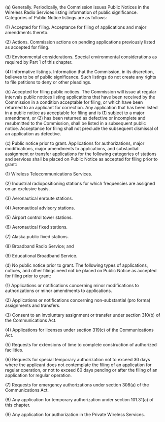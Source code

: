 (a) Generally. Periodically, the Commission issues Public Notices in the Wireless Radio Services listing information of public significance. Categories of Public Notice listings are as follows:

(1) Accepted for filing. Acceptance for filing of applications and major amendments thereto.

(2) Actions. Commission actions on pending applications previously listed as accepted for filing.

(3) Environmental considerations. Special environmental considerations as required by Part 1 of this chapter.

(4) Informative listings. Information that the Commission, in its discretion, believes to be of public significance. Such listings do not create any rights to file petitions to deny or other pleadings.

(b) Accepted for filing public notices. The Commission will issue at regular intervals public notices listing applications that have been received by the Commission in a condition acceptable for filing, or which have been returned to an applicant for correction. Any application that has been listed in a public notice as acceptable for filing and is (1) subject to a major amendment, or (2) has been returned as defective or incomplete and resubmitted to the Commission, shall be listed in a subsequent public notice. Acceptance for filing shall not preclude the subsequent dismissal of an application as defective.

(c) Public notice prior to grant. Applications for authorizations, major modifications, major amendments to applications, and substantial assignment or transfer applications for the following categories of stations and services shall be placed on Public Notice as accepted for filing prior to grant:

(1) Wireless Telecommunications Services.

(2) Industrial radiopositioning stations for which frequencies are assigned on an exclusive basis.

(3) Aeronautical enroute stations.

(4) Aeronautical advisory stations.

(5) Airport control tower stations.

(6) Aeronautical fixed stations.

(7) Alaska public fixed stations.

(8) Broadband Radio Service; and

(9) Educational Broadband Service.

(d) No public notice prior to grant. The following types of applications, notices, and other filings need not be placed on Public Notice as accepted for filing prior to grant:

(1) Applications or notifications concerning minor modifications to authorizations or minor amendments to applications.

(2) Applications or notifications concerning non-substantial (pro forma) assignments and transfers.

(3) Consent to an involuntary assignment or transfer under section 310(b) of the Communications Act.

(4) Applications for licenses under section 319(c) of the Communications Act.

(5) Requests for extensions of time to complete construction of authorized facilities.

(6) Requests for special temporary authorization not to exceed 30 days where the applicant does not contemplate the filing of an application for regular operation, or not to exceed 60 days pending or after the filing of an application for regular operation.

(7) Requests for emergency authorizations under section 308(a) of the Communications Act.

(8) Any application for temporary authorization under section 101.31(a) of this chapter.

(9) Any application for authorization in the Private Wireless Services.

